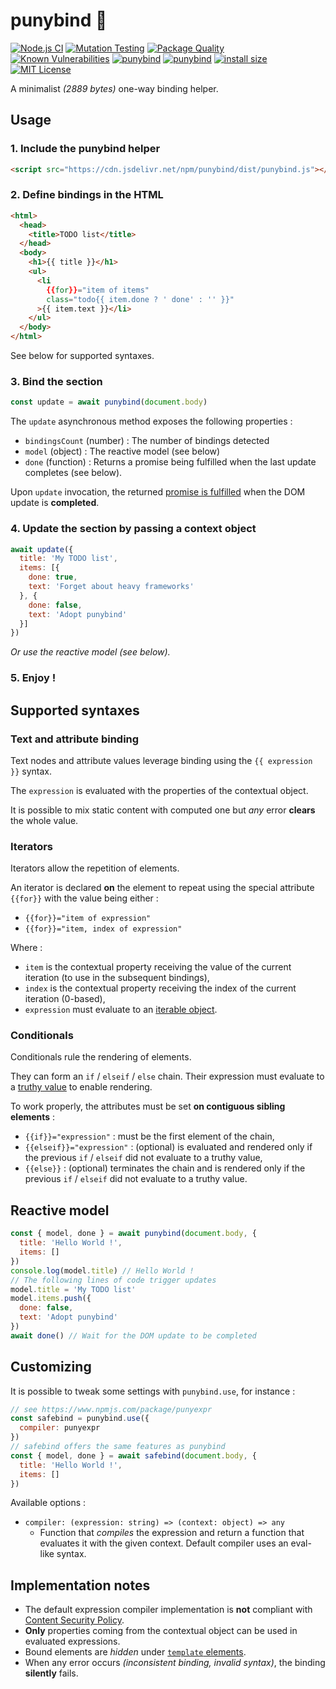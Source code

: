 # punybind 🦴

[![Node.js CI](https://github.com/ArnaudBuchholz/punybind/actions/workflows/node.js.yml/badge.svg)](https://github.com/ArnaudBuchholz/punybind/actions/workflows/node.js.yml)
[![Mutation Testing](https://img.shields.io/badge/mutation%20testing-100%25-green)](https://arnaudbuchholz.github.io/punybind/reports/mutation/mutation.html)
[![Package Quality](https://npm.packagequality.com/shield/punybind.svg)](https://packagequality.com/#?package=punybind)
[![Known Vulnerabilities](https://snyk.io/test/github/ArnaudBuchholz/punybind/badge.svg?targetFile=package.json)](https://snyk.io/test/github/ArnaudBuchholz/punybind?targetFile=package.json)
[![punybind](https://badge.fury.io/js/punybind.svg)](https://www.npmjs.org/package/punybind)
[![punybind](http://img.shields.io/npm/dm/punybind.svg)](https://www.npmjs.org/package/punybind)
[![install size](https://packagephobia.now.sh/badge?p=punybind)](https://packagephobia.now.sh/result?p=punybind)
[![MIT License](https://img.shields.io/badge/License-MIT-yellow.svg)](https://opensource.org/licenses/MIT)


A minimalist *(2889 bytes)* one-way binding helper.

## Usage

### 1. Include the punybind helper

```html
<script src="https://cdn.jsdelivr.net/npm/punybind/dist/punybind.js"></script>
``` 

### 2. Define bindings in the HTML

```html
<html>
  <head>
    <title>TODO list</title>
  </head>
  <body>
    <h1>{{ title }}</h1>
    <ul>
      <li
        {{for}}="item of items"
        class="todo{{ item.done ? ' done' : '' }}"
      >{{ item.text }}</li>
    </ul>
  </body>
</html>
``` 

See below for supported syntaxes.

### 3. Bind the section

```JavaScript
const update = await punybind(document.body)
```

The `update` asynchronous method exposes the following properties :
  * `bindingsCount` (number) : The number of bindings detected
  * `model` (object) : The reactive model (see below)
  * `done` (function) : Returns a promise being fulfilled when the last update completes (see below).

Upon `update` invocation, the returned [promise is fulfilled](https://developer.mozilla.org/en-US/docs/Web/JavaScript/Reference/Global_Objects/Promise) when the DOM update is **completed**.

### 4. Update the section by passing a context object

```JavaScript
await update({
  title: 'My TODO list',
  items: [{
    done: true,
    text: 'Forget about heavy frameworks'
  }, {
    done: false,
    text: 'Adopt punybind'
  }]
})
```

*Or use the reactive model (see below).*

### 5. Enjoy !

## Supported syntaxes

### Text and attribute binding

Text nodes and attribute values leverage binding using the `{{ expression }}` syntax.

The `expression` is evaluated with the properties of the contextual object.

It is possible to mix static content with computed one but *any* error **clears** the whole value.

### Iterators

Iterators allow the repetition of elements.

An iterator is declared **on** the element to repeat using the special attribute `{{for}}` with the value being either :
* `{{for}}="item of expression"`
* `{{for}}="item, index of expression"`

Where :
* `item` is the contextual property receiving the value of the current iteration (to use in the subsequent bindings),
* `index` is the contextual property receiving the index of the current iteration (0-based),
* `expression` must evaluate to an [iterable object](https://developer.mozilla.org/en-US/docs/Web/JavaScript/Reference/Iteration_protocols).

### Conditionals

Conditionals rule the rendering of elements.

They can form an `if` / `elseif` / `else` chain. Their expression must evaluate to a [truthy value](https://developer.mozilla.org/en-US/docs/Glossary/Truthy) to enable rendering.

To work properly, the attributes must be set **on contiguous sibling elements** :
* `{{if}}="expression"` : must be the first element of the chain,
* `{{elseif}}="expression"` : (optional) is evaluated and rendered only if the previous `if` / `elseif` did not evaluate to a truthy value,
* `{{else}}` : (optional) terminates the chain and is rendered only if the previous `if` / `elseif` did not evaluate to a truthy value.

## Reactive model

```JavaScript
const { model, done } = await punybind(document.body, {
  title: 'Hello World !',
  items: []
})
console.log(model.title) // Hello World !
// The following lines of code trigger updates
model.title = 'My TODO list'
model.items.push({
  done: false,
  text: 'Adopt punybind'
})
await done() // Wait for the DOM update to be completed
```

## Customizing

It is possible to tweak some settings with `punybind.use`, for instance :

```javascript
// see https://www.npmjs.com/package/punyexpr
const safebind = punybind.use({
  compiler: punyexpr
})
// safebind offers the same features as punybind
const { model, done } = await safebind(document.body, {
  title: 'Hello World !',
  items: []
})
```

Available options :

* `compiler: (expression: string) => (context: object) => any`
  * Function that *compiles* the expression and return a function that evaluates it with the given context. Default compiler uses an eval-like syntax.

## Implementation notes

* The default expression compiler implementation is **not** compliant with [Content Security Policy](https://developer.mozilla.org/en-US/docs/Web/HTTP/CSP).
* **Only** properties coming from the contextual object can be used in evaluated expressions.
* Bound elements are *hidden* under [`template` elements](https://developer.mozilla.org/en-US/docs/Web/HTML/Element/template).
* When any error occurs *(inconsistent binding, invalid syntax)*, the binding **silently** fails.
